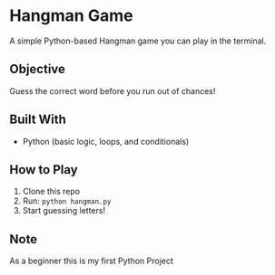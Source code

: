 # Hangman Game 

A simple Python-based Hangman game you can play in the terminal.

##  Objective
Guess the correct word before you run out of chances!

##  Built With
- Python (basic logic, loops, and conditionals)

##  How to Play
1. Clone this repo
2. Run: `python hangman.py`
3. Start guessing letters!

##  Note
As a beginner this is my first Python Project
